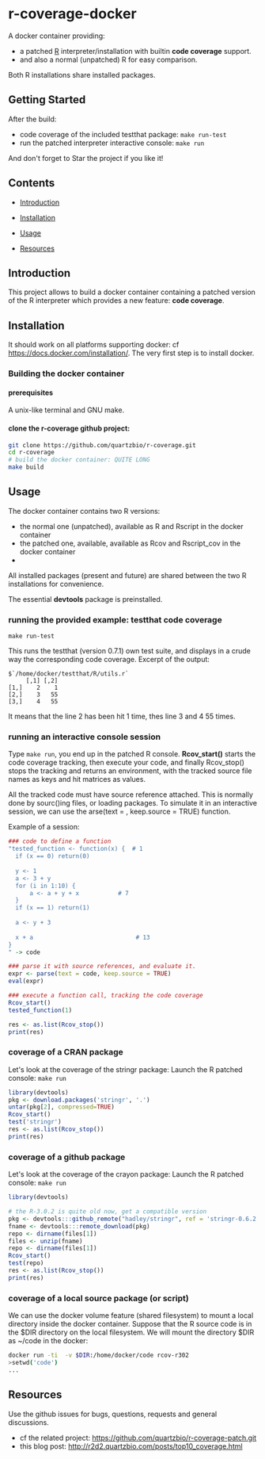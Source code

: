 r-coverage-docker
=================

A docker container providing:
  * a patched [R](http://www.r-project.org/) interpreter/installation with builtin **code coverage** support.
  * and also a normal (unpatched) R for easy comparison. 
  
 Both R installations share installed packages.

## Getting Started
After the build:

 * code coverage of the included testthat package: `make run-test`
 * run the patched interpreter interactive console: `make run`

And don't forget to Star the project if you like it!

## Contents

* [Introduction](#introduction)

* [Installation](#installation)

* [Usage](#usage)

* [Resources](#resources)


## Introduction

This project allows to build a docker container containing a patched version of the R interpreter
which provides a new feature: **code coverage**.

## Installation

It should work on all platforms supporting docker: cf https://docs.docker.com/installation/.
The very first step is to install docker.

### Building the docker container

#### prerequisites
A unix-like terminal and GNU make.

#### clone the r-coverage github project: 

```bash
git clone https://github.com/quartzbio/r-coverage.git
cd r-coverage
# build the docker container: QUITE LONG
make build
```

## Usage

The docker container contains two R versions:
 * the normal one (unpatched), available as R and Rscript in the docker container
 * the patched one, available, available as Rcov and Rscript_cov in the docker container
 * 
All installed packages (present and future) are shared between the two R installations for convenience.

The essential **devtools** package is preinstalled.



### running the provided example: testthat code coverage

```
make run-test
```
This runs the testthat (version 0.7.1) own test suite, and displays in a crude way the corresponding code coverage.
Excerpt of the output:
```
$`/home/docker/testthat/R/utils.r`
     [,1] [,2]
[1,]    2    1
[2,]    3   55
[3,]    4   55
```
It means that the line 2 has been hit 1 time, thes line 3 and 4 55 times. 

### running an interactive console session
Type `make run`, you end up in the patched R console.
**Rcov_start()** starts the code coverage tracking, then execute your code, and finally  Rcov_stop() stops the 
tracking and returns an environment, with the tracked source file names as keys and hit matrices as values.

All the tracked code must have source reference attached. This is normally done by sourc()ing files, or loading packages. To simulate it in an interactive session, we can use the arse(text = , keep.source = TRUE) function.

Example of a session:
```r
### code to define a function
"tested_function <- function(x) {  # 1
  if (x == 0) return(0)
	
  y <- 1
  a <- 3 + y
  for (i in 1:10) {
	  a <- a + y + x           # 7
  }
  if (x == 1) return(1)
  
  a <- y + 3
  
  x + a                             # 13
}
" -> code

### parse it with source references, and evaluate it.
expr <- parse(text = code, keep.source = TRUE)
eval(expr)

### execute a function call, tracking the code coverage
Rcov_start()
tested_function(1)

res <- as.list(Rcov_stop())
print(res)
```

### coverage of a CRAN package
Let's look at the coverage of the stringr package:
Launch the R patched console: `make run`
```r
library(devtools)
pkg <- download.packages('stringr', '.')
untar(pkg[2], compressed=TRUE)
Rcov_start()
test('stringr')
res <- as.list(Rcov_stop())
print(res)
```

### coverage of a github package
Let's look at the coverage of the crayon package:
Launch the R patched console: `make run`
```r
library(devtools)

# the R-3.0.2 is quite old now, get a compatible version
pkg <- devtools:::github_remote("hadley/stringr", ref = 'stringr-0.6.2')
fname <- devtools:::remote_download(pkg)
repo <- dirname(files[1])
files <- unzip(fname)
repo <- dirname(files[1])
Rcov_start()
test(repo)
res <- as.list(Rcov_stop())
print(res)
```

### coverage of a local source package (or script)
We can use the docker volume feature (shared filesystem) to mount a local directory inside the docker container.
Suppose that the R source code is in the $DIR directory on the local filesystem.
We will mount the directory $DIR as ~/code in the docker:
```bash
docker run -ti  -v $DIR:/home/docker/code rcov-r302
>setwd('code')
...
```

## Resources

Use the github issues for bugs, questions, requests and general discussions.

 - cf the related project: https://github.com/quartzbio/r-coverage-patch.git
 - this blog post: http://r2d2.quartzbio.com/posts/top10_coverage.html










